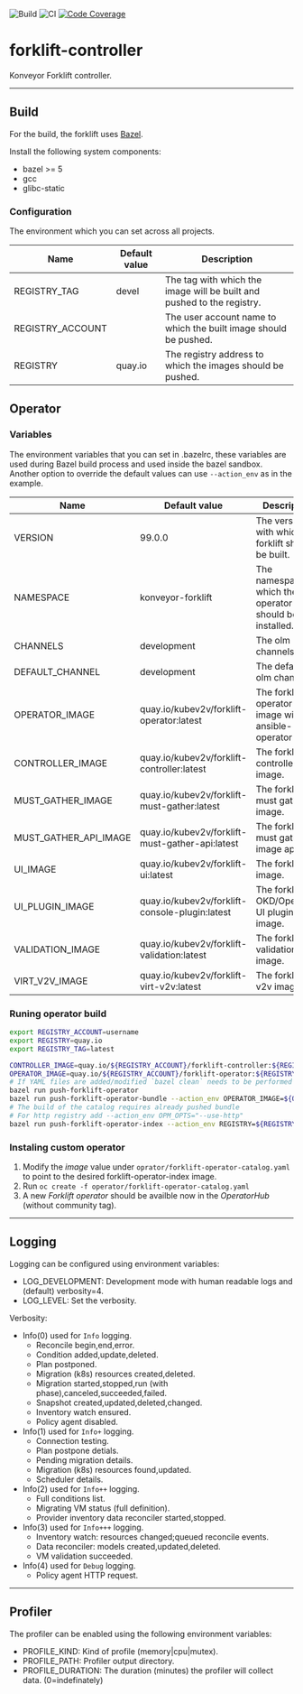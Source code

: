 ![Build](https://github.com/kubev2v/forklift/workflows/Build%20and%20push%20images/badge.svg)&nbsp;![CI](https://github.com/kubev2v/forklift/workflows/CI/badge.svg)&nbsp;[![Code Coverage](https://codecov.io/gh/kubev2v/forklift/branch/main/graph/badge.svg)](https://codecov.io/gh/kubev2v/forklift)

# forklift-controller

Konveyor Forklift controller.

---

## Build

For the build, the forklift uses [Bazel](https://bazel.build/).

Install the following system components:

- bazel >= 5
- gcc
- glibc-static

### Configuration

The environment which you can set across all projects.

| Name             | Default value | Description                                                            |
|------------------|---------------|------------------------------------------------------------------------|
| REGISTRY_TAG     | devel         | The tag with which the image will be built and pushed to the registry. |
| REGISTRY_ACCOUNT |               | The user account name to which the built image should be pushed.       |
| REGISTRY         | quay.io       | The registry address to which the images should be pushed.             |

## Operator

### Variables

The environment variables that you can set in .bazelrc, these variables are used during Bazel build process and used inside the bazel sandbox.
Another option to override the default values can use `--action_env` as in the example.

| Name                  | Default value                                    | Description                                                 |
|-----------------------|--------------------------------------------------|-------------------------------------------------------------|
| VERSION               | 99.0.0                                           | The version with which the forklift should be built.        |
| NAMESPACE             | konveyor-forklift                                | The namespace in which the operator should be installed.    |
| CHANNELS              | development                                      | The olm channels.                                           |
| DEFAULT_CHANNEL       | development                                      | The default olm channel.                                    |
| OPERATOR_IMAGE        | quay.io/kubev2v/forklift-operator:latest         | The forklift operator image with the ansible-operator role. |
| CONTROLLER_IMAGE      | quay.io/kubev2v/forklift-controller:latest       | The forklift controller image.                              |
| MUST_GATHER_IMAGE     | quay.io/kubev2v/forklift-must-gather:latest      | The forklift must gather an image.                          |
| MUST_GATHER_API_IMAGE | quay.io/kubev2v/forklift-must-gather-api:latest  | The forklift must gather image api.                         |
| UI_IMAGE              | quay.io/kubev2v/forklift-ui:latest               | The forklift UI image.                                      |
| UI_PLUGIN_IMAGE       | quay.io/kubev2v/forklift-console-plugin:latest   | The forklift OKD/OpenShift UI plugin image.                                      |
| VALIDATION_IMAGE      | quay.io/kubev2v/forklift-validation:latest       | The forklift validation image.                              |
| VIRT_V2V_IMAGE        | quay.io/kubev2v/forklift-virt-v2v:latest         | The forklift virt v2v image.                                |

### Runing operator build

```bash
export REGISTRY_ACCOUNT=username
export REGISTRY=quay.io
export REGISTRY_TAG=latest

CONTROLLER_IMAGE=quay.io/${REGISTRY_ACCOUNT}/forklift-controller:${REGISTRY_TAG}
OPERATOR_IMAGE=quay.io/${REGISTRY_ACCOUNT}/forklift-operator:${REGISTRY_TAG}
# If YAML files are added/modified `bazel clean` needs to be performed before building the image for the change to take effect
bazel run push-forklift-operator
bazel run push-forklift-operator-bundle --action_env OPERATOR_IMAGE=${OPERATOR_IMAGE} --action_env CONTROLLER_IMAGE=${CONTROLLER_IMAGE}
# The build of the catalog requires already pushed bundle
# For http registry add --action_env OPM_OPTS="--use-http"
bazel run push-forklift-operator-index --action_env REGISTRY=${REGISTRY} --action_env REGISTRY_ACCOUNT=${REGISTRY_ACCOUNT} --action_env REGISTRY_TAG=${REGISTRY_TAG}
```

### Instaling custom operator

1. Modify the _image_ value under `oprator/forklift-operator-catalog.yaml` to point to the desired forklift-operator-index image.
2. Run `oc create -f operator/forklift-operator-catalog.yaml`
3. A new _Forklift operator_ should be availble now in the _OperatorHub_ (without community tag).

---

## Logging

Logging can be configured using environment variables:

- LOG_DEVELOPMENT: Development mode with human readable logs
  and (default) verbosity=4.
- LOG_LEVEL: Set the verbosity.

Verbosity:

- Info(0) used for `Info` logging.
  - Reconcile begin,end,error.
  - Condition added,update,deleted.
  - Plan postponed.
  - Migration (k8s) resources created,deleted.
  - Migration started,stopped,run (with phase),canceled,succeeded,failed.
  - Snapshot created,updated,deleted,changed.
  - Inventory watch ensured.
  - Policy agent disabled.
- Info(1) used for `Info+` logging.
  - Connection testing.
  - Plan postpone detials.
  - Pending migration details.
  - Migration (k8s) resources found,updated.
  - Scheduler details.
- Info(2) used for `Info++` logging.
  - Full conditions list.
  - Migrating VM status (full definition).
  - Provider inventory data reconciler started,stopped.
- Info(3) used for `Info+++` logging.
  - Inventory watch: resources changed;queued reconcile events.
  - Data reconciler: models created,updated,deleted.
  - VM validation succeeded.
- Info(4) used for `Debug` logging.
  - Policy agent HTTP request.

---

## Profiler

The profiler can be enabled using the following environment variables:

- PROFILE_KIND: Kind of profile (memory|cpu|mutex).
- PROFILE_PATH: Profiler output directory.
- PROFILE_DURATION: The duration (minutes) the profiler
  will collect data. (0=indefinately)
